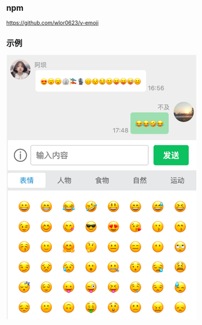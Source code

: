 ## npm

https://github.com/wlor0623/v-emoji

## 示例

![示例](https://raw.githubusercontent.com/wlor0623/v-emoji/main/example/Snipaste_2021-03-31_17-49-52.png)
